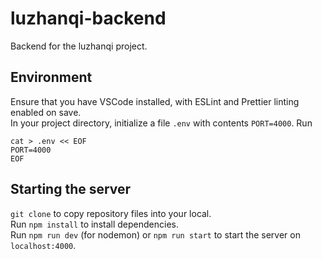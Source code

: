 # luzhanqi-backend

Backend for the luzhanqi project. 

## Environment
Ensure that you have VSCode installed, with ESLint and Prettier linting enabled on save.  
In your project directory, initialize a file `.env` with contents `PORT=4000`. 
Run  
```
cat > .env << EOF
PORT=4000
EOF
```

## Starting the server
`git clone` to copy repository files into your local.  
Run `npm install` to install dependencies.  
Run `npm run dev` (for nodemon) or `npm run start` to start the server on `localhost:4000`.
